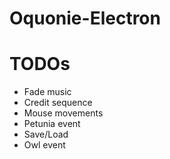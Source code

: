 # Oquonie-Electron

# TODOs

- Fade music
- Credit sequence
- Mouse movements
- Petunia event
- Save/Load
- Owl event
